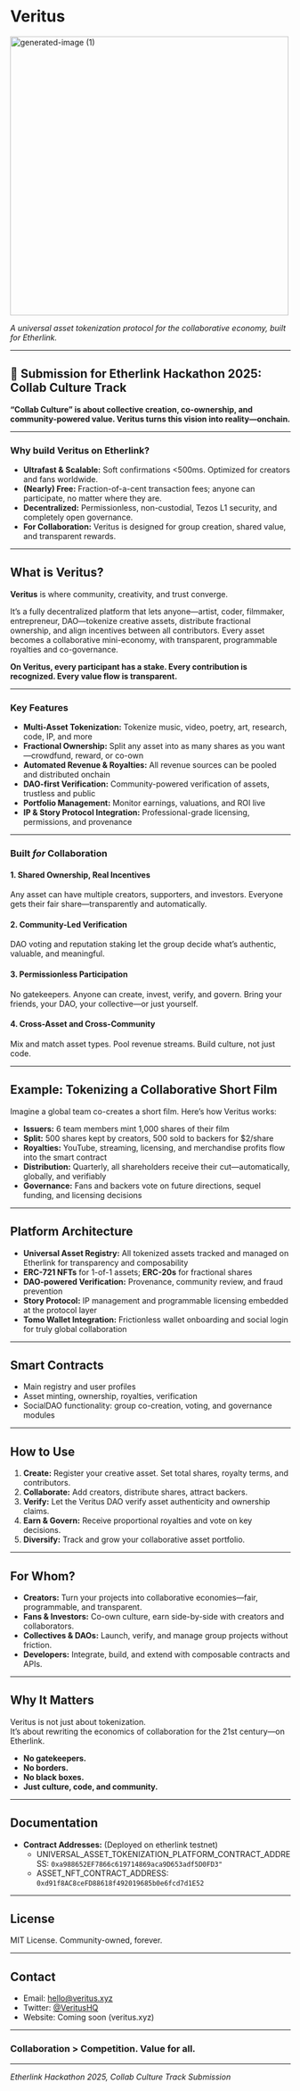 # Veritus

<img width="500" height="500" alt="generated-image (1)" src="https://github.com/user-attachments/assets/43191329-e66f-46c7-aca7-08f7fda5f6a1" />


_A universal asset tokenization protocol for the collaborative economy, built for Etherlink._

---

## 🚀 Submission for Etherlink Hackathon 2025: Collab Culture Track

**“Collab Culture” is about collective creation, co-ownership, and community-powered value. Veritus turns this vision into reality—onchain.**

---

### Why build Veritus on Etherlink?

- **Ultrafast & Scalable:** Soft confirmations <500ms. Optimized for creators and fans worldwide.
- **(Nearly) Free:** Fraction-of-a-cent transaction fees; anyone can participate, no matter where they are.
- **Decentralized:** Permissionless, non-custodial, Tezos L1 security, and completely open governance.
- **For Collaboration:** Veritus is designed for group creation, shared value, and transparent rewards.

---

## What is Veritus?

**Veritus** is where community, creativity, and trust converge.

It’s a fully decentralized platform that lets anyone—artist, coder, filmmaker, entrepreneur, DAO—tokenize creative assets, distribute fractional ownership, and align incentives between all contributors. Every asset becomes a collaborative mini-economy, with transparent, programmable royalties and co-governance.

**On Veritus, every participant has a stake. Every contribution is recognized. Every value flow is transparent.**

---

### Key Features

- **Multi-Asset Tokenization:** Tokenize music, video, poetry, art, research, code, IP, and more
- **Fractional Ownership:** Split any asset into as many shares as you want—crowdfund, reward, or co-own
- **Automated Revenue & Royalties:** All revenue sources can be pooled and distributed onchain
- **DAO-first Verification:** Community-powered verification of assets, trustless and public
- **Portfolio Management:** Monitor earnings, valuations, and ROI live
- **IP & Story Protocol Integration:** Professional-grade licensing, permissions, and provenance

---

### Built *for* Collaboration

#### 1. Shared Ownership, Real Incentives  
Any asset can have multiple creators, supporters, and investors. Everyone gets their fair share—transparently and automatically.

#### 2. Community-Led Verification  
DAO voting and reputation staking let the group decide what’s authentic, valuable, and meaningful.

#### 3. Permissionless Participation  
No gatekeepers. Anyone can create, invest, verify, and govern. Bring your friends, your DAO, your collective—or just yourself.

#### 4. Cross-Asset and Cross-Community  
Mix and match asset types. Pool revenue streams. Build culture, not just code.

---

## Example: Tokenizing a Collaborative Short Film

Imagine a global team co-creates a short film. Here’s how Veritus works:

- **Issuers:** 6 team members mint 1,000 shares of their film
- **Split:** 500 shares kept by creators, 500 sold to backers for $2/share
- **Royalties:** YouTube, streaming, licensing, and merchandise profits flow into the smart contract
- **Distribution:** Quarterly, all shareholders receive their cut—automatically, globally, and verifiably
- **Governance:** Fans and backers vote on future directions, sequel funding, and licensing decisions

---

## Platform Architecture

- **Universal Asset Registry:** All tokenized assets tracked and managed on Etherlink for transparency and composability
- **ERC-721 NFTs** for 1-of-1 assets; **ERC-20s** for fractional shares
- **DAO-powered Verification:** Provenance, community review, and fraud prevention
- **Story Protocol:** IP management and programmable licensing embedded at the protocol layer
- **Tomo Wallet Integration:** Frictionless wallet onboarding and social login for truly global collaboration

---

## Smart Contracts

- Main registry and user profiles
- Asset minting, ownership, royalties, verification
- SocialDAO functionality: group co-creation, voting, and governance modules

---

## How to Use

1. **Create:** Register your creative asset. Set total shares, royalty terms, and contributors.
2. **Collaborate:** Add creators, distribute shares, attract backers.
3. **Verify:** Let the Veritus DAO verify asset authenticity and ownership claims.
4. **Earn & Govern:** Receive proportional royalties and vote on key decisions.
5. **Diversify:** Track and grow your collaborative asset portfolio.

---

## For Whom?

- **Creators:** Turn your projects into collaborative economies—fair, programmable, and transparent.
- **Fans & Investors:** Co-own culture, earn side-by-side with creators and collaborators.
- **Collectives & DAOs:** Launch, verify, and manage group projects without friction.
- **Developers:** Integrate, build, and extend with composable contracts and APIs.

---

## Why It Matters

Veritus is not just about tokenization.  
It’s about rewriting the economics of collaboration for the 21st century—on Etherlink.

- **No gatekeepers.**
- **No borders.**
- **No black boxes.**
- **Just culture, code, and community.**

---

## Documentation

- **Contract Addresses:** (Deployed on etherlink testnet) 
  - UNIVERSAL_ASSET_TOKENIZATION_PLATFORM_CONTRACT_ADDRESS: `0xa988652EF7866c619714869aca9D653adf5D0FD3"`
  - ASSET_NFT_CONTRACT_ADDRESS: `0xd91f8AC8ceFD88618f492019685b0e6fcd7d1E52`

---

## License

MIT License. Community-owned, forever.

---

## Contact

* Email: hello@veritus.xyz
* Twitter: [@VeritusHQ](https://x.com/sigmoid423182)
* Website: Coming soon (veritus.xyz)

---

### Collaboration > Competition. Value for all.

---

_Etherlink Hackathon 2025, Collab Culture Track Submission_


